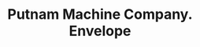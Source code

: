 ---
doi: 10.7916/D8HM6MFF
date_other: unknown
date_other_textual: unknown
form: printed ephemera
genre:
- Envelopes
name:
- Putnam Machine Company
object_in_context_url: https://biggert.cul.columbia.edu/items/view/ave_biggert_00482
subject_hierarchical_geographic:
- Fitchburg, Massachusetts, United States
subject_name:
- Putnam Machine Company
title: Putnam Machine Company. Envelope
sort_title: Putnam Machine Company. Envelope
call_number: ave_biggert_00482
coordinates:
- 42.583333333333336,-71.80277777777778
pid: ave_biggert_00482
identifiers: ave_biggert_00482
thumbnail: https://derivativo-2.library.columbia.edu/iiif/2/ldpd:343716/full/!256,256/0/native.jpg
permalink: "/biggert/ave_biggert_00482/"
layout: iiif-image-page
---